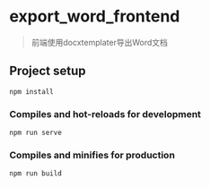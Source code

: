 # export_word_frontend

> 前端使用docxtemplater导出Word文档

## Project setup
```
npm install
```

### Compiles and hot-reloads for development
```
npm run serve
```

### Compiles and minifies for production
```
npm run build
```

